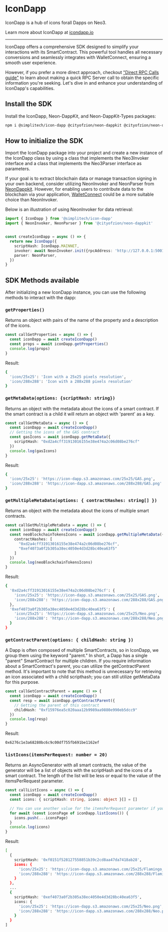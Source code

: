 # IconDapp
IconDapp is a hub of icons forall Dapps on Neo3.

Learn more about IconDapp at [icondapp.io](https://icondapp.io)

---

IconDapp offers a comprehensive SDK designed to simplify your interactions with its SmartContract. This powerful tool handles all necessary conversions and seamlessly integrates with WalletConnect, ensuring a smooth user experience.

However, if you prefer a more direct approach, checkout ["Direct RPC Calls guide"](DIRECT_RPC_CALLS.md) to learn about making a quick RPC Server call to obtain the specific information you're seeking. Let's dive in and enhance your understanding of IconDapp's capabilities.

## Install the SDK
Install the IconDapp, Neon-DappKit, and Neon-DappKit-Types packages:
```bash
npm i @simplitech/icon-dapp @cityofzion/neon-dappkit @cityofzion/neon-dappkit-types
```

## How to initialize the SDK
Import the IconDapp package into your project and create a new instance of the IconDapp class by using a class that implements the Neo3Invoker interface and a class that implements the Neo3Parser interface as parameters.

If your goal is to extract blockchain data or manage transaction signing in your own backend, consider utilizing NeonInvoker and NeonParser from [NeonDappkit](https://github.com/CityOfZion/neon-dappkit/). However, for enabling users to contribute data to the blockchain via your application, [WalletConnect](https://github.com/CityOfZion/wallet-connect-sdk) could be a more suitable choice than NeonInvoker.

Below is an illustration of using NeonInvoker for data retrieval:
```typescript
import { IconDapp } from '@simplitech/icon-dapp'
import { NeonInvoker, NeonParser } from '@cityofzion/neon-dappkit'


const createIconDapp = async () => { 
  return new IconDapp({
    scriptHash: IconDapp.MAINNET,
    invoker: await NeonInvoker.init({rpcAddress: 'http://127.0.0.1:50012'}),
    parser: NeonParser,
  })
}
```


## SDK Methods available
After initializing a new IconDapp instance, you can use the following methods to interact with the dapp:

### `getProperties()`
Returns an object with pairs of the name of the property and a description of the icons.
```typescript
const callGetProperties = async () => {
  const iconDapp = await createIconDapp()
  const props = await iconDapp.getProperties()
  console.log(props)
}
```
Result:
```bash
{
  'icon/25x25': 'Icon with a 25x25 pixels resolution',
  'icon/288x288': 'Icon with a 288x288 pixels resolution'
}
```

### `getMetaData(options: {scriptHash: string})`
Returns an object with the metadata about the icons of a smart contract. If the smart contract is a child it will return an object with 'parent' as a key.
```typescript
const callGetMetaData = async () => {
  const iconDapp = await createIconDapp()
  // Getting the icons of the GAS contract
  const gasIcons = await iconDapp.getMetaData({
    scriptHash: "0xd2a4cff31913016155e38e474a2c06d08be276cf"
  })
  console.log(gasIcons)
}
```
Result:
```bash
{
  'icon/25x25': 'https://icon-dapp.s3.amazonaws.com/25x25/GAS.png',
  'icon/288x288': 'https://icon-dapp.s3.amazonaws.com/288x288/GAS.png'
}
```

### `getMultipleMetaData(options: { contractHashes: string[] })`
Returns an object with the metadata about the icons of multiple smart contracts.
```typescript	
const callGetMultipleMetaData = async () => {
  const iconDapp = await createIconDapp()
  const neoBlockchainTokensIcons = await iconDapp.getMultipleMetaData({
    contractHashes: [
      "0xd2a4cff31913016155e38e474a2c06d08be276cf",
      "0xef4073a0f2b305a38ec4050e4d3d28bc40ea63f5"
    ]
  })
  console.log(neoBlockchainTokensIcons)
}
```
Result:
```bash
{
  '0xd2a4cff31913016155e38e474a2c06d08be276cf': {
    'icon/25x25': 'https://icon-dapp.s3.amazonaws.com/25x25/GAS.png',
    'icon/288x288': 'https://icon-dapp.s3.amazonaws.com/288x288/GAS.png'
  },
  '0xef4073a0f2b305a38ec4050e4d3d28bc40ea63f5': {
    'icon/25x25': 'https://icon-dapp.s3.amazonaws.com/25x25/Neo.png',
    'icon/288x288': 'https://icon-dapp.s3.amazonaws.com/288x288/Neo.png'
  }
}
```

### `getContractParent(options: { childHash: string })`
A Dapp is often composed of multiple SmartContracts, so in IconDapp, we group them using the keyword "parent." In short, a Dapp has a single "parent" SmartContract for multiple children. If you require information about a SmartContract's parent, you can utilize the getContractParent method. It's important to note that this method is unnecessary for retrieving an icon associated with a child scripthash; you can still utilize getMetaData for this purpose.
```typescript
const callGetContractParent = async () => {
  const iconDapp = await createIconDapp()
  const resp = await iconDapp.getContractParent({
    // Getting the parent of this contract
    childHash: "0xf15976ea5c020aaa12b9989aa9880e990eb5dcc9"
  })
  console.log(resp)
}
```
Result:
```bash
0x6276c1e3a68280bc6c9c00df755fb691be1162ef
```

### `listIcons(itemsPerRequest: number = 20)`
Returns an AsyncGenerator with all smart contracts, the value of the generator will be a list of objects with the scriptHash and the icons of a smart contract. The length of the list will be less or equal to the value of the itemsPerRequest parameter.
```typescript	
const callListIcons = async () => {
  const iconDapp = await createIconDapp()
  const icons: { scriptHash: string, icons: object }[] = []

  // You can use another value for the itemsPerRequest parameter if you want to
  for await (const iconsPage of iconDapp.listIcons()) {
    icons.push(...iconsPage)
  }
  console.log(icons)
}
```
Result:
```bash
[
  {
    scriptHash: '0xf0151f528127558851b39c2cd8aa47da7418ab28',
    icons: {
      'icon/25x25': 'https://icon-dapp.s3.amazonaws.com/25x25/Flamingo_Finance.png',
      'icon/288x288': 'https://icon-dapp.s3.amazonaws.com/288x288/Flamingo_Finance.png'
    }
  },
  ...
  {
    scriptHash: '0xef4073a0f2b305a38ec4050e4d3d28bc40ea63f5',
    icons: {
      'icon/25x25': 'https://icon-dapp.s3.amazonaws.com/25x25/Neo.png',
      'icon/288x288': 'https://icon-dapp.s3.amazonaws.com/288x288/Neo.png'
    }
  }
]
```
